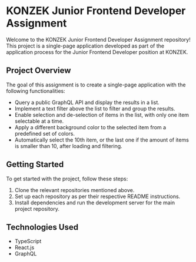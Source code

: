 # KONZEK Junior Frontend Developer Assignment

Welcome to the KONZEK Junior Frontend Developer Assignment repository! This project is a single-page application developed as part of the application process for the Junior Frontend Developer position at KONZEK.

## Project Overview

The goal of this assignment is to create a single-page application with the following functionalities:

- Query a public GraphQL API and display the results in a list.
- Implement a text filter above the list to filter and group the results.
- Enable selection and de-selection of items in the list, with only one item selectable at a time.
- Apply a different background color to the selected item from a predefined set of colors.
- Automatically select the 10th item, or the last one if the amount of items is smaller than 10, after loading and filtering.

## Getting Started

To get started with the project, follow these steps:

1. Clone the relevant repositories mentioned above.
2. Set up each repository as per their respective README instructions.
3. Install dependencies and run the development server for the main project repository.

## Technologies Used

- TypeScript
- React.js
- GraphQL
